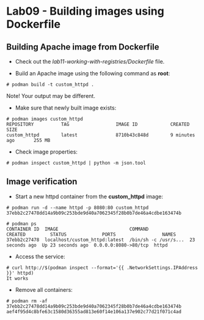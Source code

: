 # Lab09 - Building images using Dockerfile

## Building Apache image from Dockerfile

- Check out the *lab11-working-with-registries/Dockerfile* file.

- Build an Apache image using the following command as **root**:

```
# podman build -t custom_httpd .
```

Note! Your output may be different.

- Make sure that newly built image exists:

```
# podman images custom_httpd
REPOSITORY          TAG                 IMAGE ID            CREATED             SIZE
custom_httpd        latest              8710b43c848d        9 minutes ago       255 MB
```

- Check image properties:

```
# podman inspect custom_httpd | python -m json.tool
```

## Image verification

- Start a new httpd container from the **custom_httpd** image:

```
# podman run -d --name httpd -p 8080:80 custom_httpd
37ebb2c27478dd14a9b09c253bde9d40a7062345f28b0b7de46a4cdbe163474b

# podman ps
CONTAINER ID  IMAGE                          COMMAND               CREATED         STATUS             PORTS                 NAMES
37ebb2c27478  localhost/custom_httpd:latest  /bin/sh -c /usr/s...  23 seconds ago  Up 23 seconds ago  0.0.0.0:8080->80/tcp  httpd
```

- Access the service:

```
# curl http://$(podman inspect --format='{{ .NetworkSettings.IPAddress }}' httpd)
It works
```

- Remove all containers:

```
# podman rm -af
37ebb2c27478dd14a9b09c253bde9d40a7062345f28b0b7de46a4cdbe163474b
aef4f95d4c8bfe63c1580d36355ad813e60f14e106a137e902c77d21f071c4ad
```
